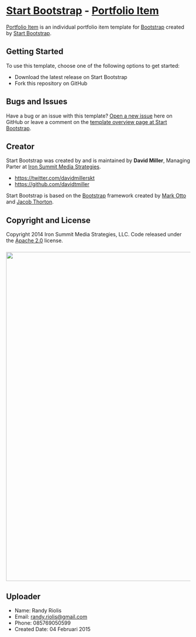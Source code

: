 # [Start Bootstrap](http://startbootstrap.com/) - [Portfolio Item](http://startbootstrap.com/template-overviews/portfolio-item/)

[Portfolio Item](http://startbootstrap.com/template-overviews/portfolio-item/) is an individual portfolio item template for [Bootstrap](http://getbootstrap.com/) created by [Start Bootstrap](http://startbootstrap.com/).

## Getting Started

To use this template, choose one of the following options to get started:
* Download the latest release on Start Bootstrap
* Fork this repository on GitHub

## Bugs and Issues

Have a bug or an issue with this template? [Open a new issue](https://github.com/IronSummitMedia/startbootstrap-portfolio-item/issues) here on GitHub or leave a comment on the [template overview page at Start Bootstrap](http://startbootstrap.com/template-overviews/portfolio-item/).

## Creator

Start Bootstrap was created by and is maintained by **David Miller**, Managing Parter at [Iron Summit Media Strategies](http://www.ironsummitmedia.com/).

* https://twitter.com/davidmillerskt
* https://github.com/davidtmiller

Start Bootstrap is based on the [Bootstrap](http://getbootstrap.com/) framework created by [Mark Otto](https://twitter.com/mdo) and [Jacob Thorton](https://twitter.com/fat).

## Copyright and License

Copyright 2014 Iron Summit Media Strategies, LLC. Code released under the [Apache 2.0](https://github.com/IronSummitMedia/startbootstrap-portfolio-item/blob/gh-pages/LICENSE) license.

###
<img src="https://raw.github.com/r4nd1/template-web-eshop-item/master/screenshot.jpg" width="900">

## Uploader
* Name: Randy Riolis
* Email: randy.riolis@gmail.com
* Phone: 085769050599
* Created Date: 04 Februari 2015